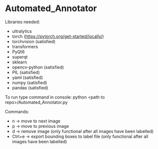 # Automated_Annotator
Libraries needed:  
- ultralytics
- torch (https://pytorch.org/get-started/locally/)
- torchvision (satisfied)
- transformers  
- PyQt6
- superqt
- sklearn
- opencv-python (satisfied)
- PIL (satisfied)
- yaml (satisfied)
- numpy (satisfied)
- pandas (satisfied)

To run type command in console: python \<path to repo\>/Automated_Annotator.py  

Commands:
- n -> move to next image
- p -> move to previous image
- d -> remove image (only functional after all images have been labelled)
- Ctrl+e -> export bounding boxes to label file (only functional after all images have been labelled)
